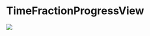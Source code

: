 # TimeFractionProgressView


<img src="https://raw.github.com/mkoehnke/TimeFractionProgressView/master/Resources/TimeFractionProgress.gif">